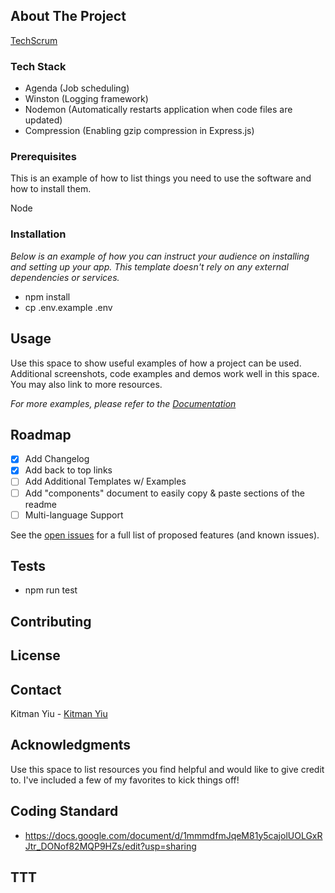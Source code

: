 <!-- ABOUT THE PROJECT -->

## About The Project

[TechScrum](https://techscrumapp.com)

### Tech Stack

- Agenda (Job scheduling)
- Winston (Logging framework)
- Nodemon (Automatically restarts application when code files are updated)
- Compression (Enabling gzip compression in Express.js)

### Prerequisites

This is an example of how to list things you need to use the software and how to install them.

Node

### Installation

_Below is an example of how you can instruct your audience on installing and setting up your app. This template doesn't rely on any external dependencies or services._

- npm install
- cp .env.example .env

## Usage

Use this space to show useful examples of how a project can be used. Additional screenshots, code examples and demos work well in this space. You may also link to more resources.

_For more examples, please refer to the [Documentation](https://example.com)_

<!-- ROADMAP -->

## Roadmap

- [x] Add Changelog
- [x] Add back to top links
- [ ] Add Additional Templates w/ Examples
- [ ] Add "components" document to easily copy & paste sections of the readme
- [ ] Multi-language Support

See the [open issues](https://010001.atlassian.net/jira/software/projects/TEC/boards/2/backlog) for a full list of proposed features (and known issues).

<!-- CONTRIBUTING -->

## Tests

- npm run test

## Contributing

## License

## Contact

Kitman Yiu - [Kitman Yiu](www.kitmanyiu.com)

## Acknowledgments

Use this space to list resources you find helpful and would like to give credit to. I've included a few of my favorites to kick things off!

## Coding Standard

- https://docs.google.com/document/d/1mmmdfmJqeM81y5cajolUOLGxRJtr_DONof82MQP9HZs/edit?usp=sharing

## TTT
